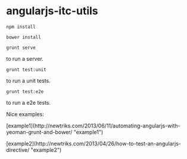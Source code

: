 angularjs-itc-utils
===================

<pre><code>npm install </code></pre>
<pre><code>bower install</code></pre>
<pre><code>grunt serve </code></pre>  to run a server.
<pre><code>grunt test:unit </code></pre>  to run a unit tests.
<pre><code>grunt test:e2e </code></pre>  to run a e2e tests.

<p>Nice examples:</p>

<p>[example1](http://newtriks.com/2013/06/11/automating-angularjs-with-yeoman-grunt-and-bower/ "example1") </p>
<p>[example2](http://newtriks.com/2013/04/26/how-to-test-an-angularjs-directive/ "example2") </p>



